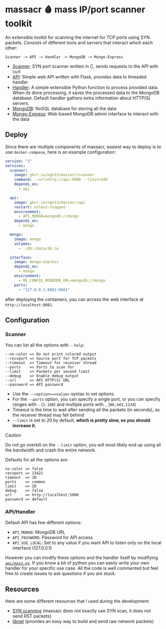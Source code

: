 # massacr 🩸 mass IP/port scanner toolkit
An extensible toolkit for scanning the internet for TCP ports using SYN packets. 
Consists of different tools and servers that interact which each other:
```
Scanner -> API -> Handler -> MongoDB -> Mongo-Express
```
- [Scanner](scanner/): SYN port scanner written in C, sends requests to the API with curl
- [API](api/lib): Simple web API written with Flask, provides data to threaded handler
- [Handler](api/main.py): A simple extensible Python function to process provided data. When its done processing, 
it saves the processed data to the MongoDB database. Default handler gathers extra information about HTTP(S) servers.
- [MongoDB](https://www.mongodb.com/what-is-mongodb): NoSQL database for storing all the data 
- [Mongo-Express](https://github.com/mongo-express/mongo-express): Web-based MongoDB admin interface to interact with the data

## Deploy
Since there are multiple components of massacr, easiest 
way to deploy is to use `docker-compose`, here is an example configuration:
```yml
version: "3"
services:
  scanner:
    image: ghcr.io/ngn13/massacr/scanner
    command: --url=http://api:5000 --limit=100
    depends_on:
      - api 

  api:
    image: ghcr.io/ngn13/massacr/api
    restart: unless-stopped
    environment:
      - API_MONGO=mongodb://mongo
    depends_on:
      - mongo

  mongo:
    image: mongo 
    volumes:
      - ./db:/data/db:rw

  interface:
    image: mongo-express
    depends_on:
      - mongo
    environment:
      - ME_CONFIG_MONGODB_URL=mongodb://mongo
    ports:
      - "127.0.0.1:8081:8081"
```
after deploying the containers, you can access the web interface at `http://localhost:8081`.

## Configuration
### Scanner 
You can list all the options with `--help`:
```
--no-color => Do not print colored output
--recvport => Source port for TCP packets
--timeout  => Timeout for receiver thread
--ports    => Ports to scan for
--limit    => Packets per second limit
--debug    => Enable debug output
--url      => API HTTP(S) URL
--password => API password
```

- Use the `--<option>=<value>` syntax to set options.
- For the `--ports` option, you can specify a single port, or you can specify ranges with `-` (`1-100`) and multiple ports with `,` (`80,443,1234`)
- Timeout is the time to wait after sending all the packets (in seconds), as the receiver thread may fell behind
- `--limit` is set to 20 by default, **which is pretty slow, so you should increase it.**

> [!CAUTION]
> Do not go overkill on the `--limit` option, you will most likely end up using all the bandwidth 
> and crash the entire network.

Defaults for all the options are:
```
no-color => false
recvport => 13421
timeout  => 10
ports    => common
limit    => 20
debug    => false
url      => http://localhost:5000 
password => default
```

### API/Handler
Default API has few different options:
- `API_MONGO`: MongoDB URL
- `API_PASSWORD`: Password for API access
- `API_USE_LOCAL`: Set to any value if you want API to listen only on the local interface (127.0.0.1)

However you can modify these options and the handler itself by modifying [`api/main.py`](api/main.py).
If you know a bit of python you can easily write your own handler for your specific use case. All the code 
is well commented but feel free to create issues to ask questions if you are stuck.

## Resources 
Here are some different resources that I used during the development:
- [SYN scanning](https://nmap.org/book/synscan.html) (massacr does not exactly use SYN scan, it does not send RST packets)
- [libnet](https://github.com/libnet/libnet) (provides an easy way to build and send raw network packets)
